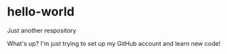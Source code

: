 # hello-world
Just another respository
 
 What's up?
 I'm just trying to set up my GitHub account and learn new code!
